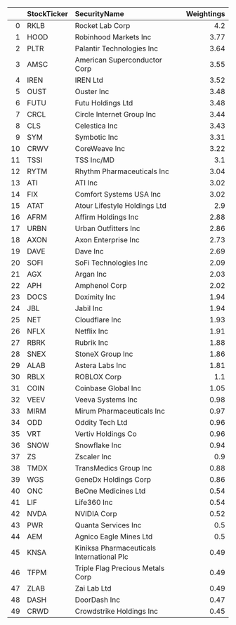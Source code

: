 |    | StockTicker   | SecurityName                              |   Weightings |
|---:|:--------------|:------------------------------------------|-------------:|
|  0 | RKLB          | Rocket Lab Corp                           |         4.2  |
|  1 | HOOD          | Robinhood Markets Inc                     |         3.77 |
|  2 | PLTR          | Palantir Technologies Inc                 |         3.64 |
|  3 | AMSC          | American Superconductor Corp              |         3.55 |
|  4 | IREN          | IREN Ltd                                  |         3.52 |
|  5 | OUST          | Ouster Inc                                |         3.48 |
|  6 | FUTU          | Futu Holdings Ltd                         |         3.48 |
|  7 | CRCL          | Circle Internet Group Inc                 |         3.44 |
|  8 | CLS           | Celestica Inc                             |         3.43 |
|  9 | SYM           | Symbotic Inc                              |         3.31 |
| 10 | CRWV          | CoreWeave Inc                             |         3.22 |
| 11 | TSSI          | TSS Inc/MD                                |         3.1  |
| 12 | RYTM          | Rhythm Pharmaceuticals Inc                |         3.04 |
| 13 | ATI           | ATI Inc                                   |         3.02 |
| 14 | FIX           | Comfort Systems USA Inc                   |         3.02 |
| 15 | ATAT          | Atour Lifestyle Holdings Ltd              |         2.9  |
| 16 | AFRM          | Affirm Holdings Inc                       |         2.88 |
| 17 | URBN          | Urban Outfitters Inc                      |         2.86 |
| 18 | AXON          | Axon Enterprise Inc                       |         2.73 |
| 19 | DAVE          | Dave Inc                                  |         2.69 |
| 20 | SOFI          | SoFi Technologies Inc                     |         2.09 |
| 21 | AGX           | Argan Inc                                 |         2.03 |
| 22 | APH           | Amphenol Corp                             |         2.02 |
| 23 | DOCS          | Doximity Inc                              |         1.94 |
| 24 | JBL           | Jabil Inc                                 |         1.94 |
| 25 | NET           | Cloudflare Inc                            |         1.93 |
| 26 | NFLX          | Netflix Inc                               |         1.91 |
| 27 | RBRK          | Rubrik Inc                                |         1.88 |
| 28 | SNEX          | StoneX Group Inc                          |         1.86 |
| 29 | ALAB          | Astera Labs Inc                           |         1.81 |
| 30 | RBLX          | ROBLOX Corp                               |         1.1  |
| 31 | COIN          | Coinbase Global Inc                       |         1.05 |
| 32 | VEEV          | Veeva Systems Inc                         |         0.98 |
| 33 | MIRM          | Mirum Pharmaceuticals Inc                 |         0.97 |
| 34 | ODD           | Oddity Tech Ltd                           |         0.96 |
| 35 | VRT           | Vertiv Holdings Co                        |         0.96 |
| 36 | SNOW          | Snowflake Inc                             |         0.94 |
| 37 | ZS            | Zscaler Inc                               |         0.9  |
| 38 | TMDX          | TransMedics Group Inc                     |         0.88 |
| 39 | WGS           | GeneDx Holdings Corp                      |         0.86 |
| 40 | ONC           | BeOne Medicines Ltd                       |         0.54 |
| 41 | LIF           | Life360 Inc                               |         0.54 |
| 42 | NVDA          | NVIDIA Corp                               |         0.52 |
| 43 | PWR           | Quanta Services Inc                       |         0.5  |
| 44 | AEM           | Agnico Eagle Mines Ltd                    |         0.5  |
| 45 | KNSA          | Kiniksa Pharmaceuticals International Plc |         0.49 |
| 46 | TFPM          | Triple Flag Precious Metals Corp          |         0.49 |
| 47 | ZLAB          | Zai Lab Ltd                               |         0.49 |
| 48 | DASH          | DoorDash Inc                              |         0.47 |
| 49 | CRWD          | Crowdstrike Holdings Inc                  |         0.45 |